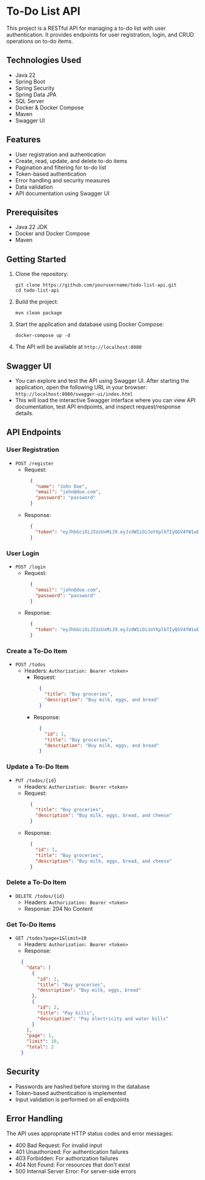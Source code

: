 # To-Do List API

This project is a RESTful API for managing a to-do list with user authentication. It provides endpoints for user registration, login, and CRUD operations on to-do items.

## Technologies Used

- Java 22
- Spring Boot
- Spring Security
- Spring Data JPA
- SQL Server
- Docker & Docker Compose
- Maven
- Swagger UI


## Features

- User registration and authentication
- Create, read, update, and delete to-do items
- Pagination and filtering for to-do list
- Token-based authentication
- Error handling and security measures
- Data validation
- API documentation using Swagger UI

## Prerequisites

- Java 22 JDK
- Docker and Docker Compose
- Maven

## Getting Started

1. Clone the repository:
   ```
   git clone https://github.com/yourusername/todo-list-api.git
   cd todo-list-api
   ```

2. Build the project:
   ```
   mvn clean package
   ```

3. Start the application and database using Docker Compose:
   ```
   docker-compose up -d
   ```

4. The API will be available at `http://localhost:8080`

## Swagger UI

  - You can explore and test the API using Swagger UI. After starting the application, open the following URL in your browser: `http://localhost:8080/swagger-ui/index.html`
  - This will load the interactive Swagger interface where you can view API documentation, test API endpoints, and inspect request/response details.

## API Endpoints

### User Registration
- `POST /register`
  - Request:
    ```json
      {
        "name": "John Doe",
        "email": "john@doe.com",
        "password": "password"
      }
    ```
  - Response:
    ```json
      {
        "token": "eyJhbGciOiJIUzUxMiJ9.eyJzdWIiOiJoYXplbTIyQGV4YW1wbGUuY29tIiwiaWF0IjoxNzI4MjI0OTI1LCJleHAiOjM2MTcyODIyNDkyNX0.XjewZByBs3mi59U6UEtHFlx9XGcA39OnKAMSe7sPXbHSroFLz17HsIlwT-XnIb0ur0T4xEZBb2R9iCfOtoQQAA"
      }
    ```

### User Login
- `POST /login`
    - Request: 
        ```json
          {
            "email": "john@doe.com",
            "password": "password"
          }
        ```
    - Response:
      ```json
        {
          "token": "eyJhbGciOiJIUzUxMiJ9.eyJzdWIiOiJoYXplbTIyQGV4YW1wbGUuY29tIiwiaWF0IjoxNzI4MjI0OTI1LCJleHAiOjM2MTcyODIyNDkyNX0.XjewZByBs3mi59U6UEtHFlx9XGcA39OnKAMSe7sPXbHSroFLz17HsIlwT-XnIb0ur0T4xEZBb2R9iCfOtoQQAA"
        }
      ```

### Create a To-Do Item
- `POST /todos`
    - Headers: `Authorization: Bearer <token>`
      - Request: 
        ```json
          {
            "title": "Buy groceries",
            "description": "Buy milk, eggs, and bread"
          }
        ```
      - Response: 
        ```json
          {
            "id": 1,
            "title": "Buy groceries",
            "description": "Buy milk, eggs, and bread"
          }
        ```

### Update a To-Do Item
- `PUT /todos/{id}`
    - Headers: `Authorization: Bearer <token>`
    - Request: 
        ```json
          {
            "title": "Buy groceries",
            "description": "Buy milk, eggs, bread, and cheese"
          }
        ```
    - Response: 
      ```json
        {
          "id": 1,
          "title": "Buy groceries",
          "description": "Buy milk, eggs, bread, and cheese"
        } 
      ```

### Delete a To-Do Item
- `DELETE /todos/{id}`
    - Headers: `Authorization: Bearer <token>`
    - Response: 204 No Content

### Get To-Do Items
- `GET /todos?page=1&limit=10`
    - Headers: `Authorization: Bearer <token>`
    - Response:
    ```json
      {
        "data": [
          {
            "id": 1,
            "title": "Buy groceries",
            "description": "Buy milk, eggs, bread"
          },
          {
            "id": 2,
            "title": "Pay bills",
            "description": "Pay electricity and water bills"
          }
        ],
        "page": 1,
        "limit": 10,
        "total": 2
      }
    ```

## Security

- Passwords are hashed before storing in the database
- Token-based authentication is implemented
- Input validation is performed on all endpoints

## Error Handling

The API uses appropriate HTTP status codes and error messages:
- 400 Bad Request: For invalid input
- 401 Unauthorized: For authentication failures
- 403 Forbidden: For authorization failures
- 404 Not Found: For resources that don't exist
- 500 Internal Server Error: For server-side errors